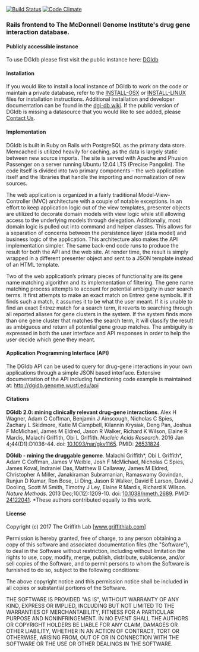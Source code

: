 [![Build Status](https://secure.travis-ci.org/griffithlab/dgi-db.png?branch=master)](https://travis-ci.org/griffithlab/dgi-db)
[![Code Climate](https://codeclimate.com/github/genome/dgi-db.png)](https://codeclimate.com/github/genome/dgi-db)

### Rails frontend to The McDonnell Genome Institute's drug gene interaction database.

#### Publicly accessible instance
To use DGIdb please first visit the public instance here: [DGIdb](http://www.dgidb.org/ "DGIdb at WashU")

#### Installation
If you would like to install a local instance of DGIdb to work on the code or maintain a private database, refer to the [INSTALL-OSX](https://github.com/genome/dgi-db/blob/master/INSTALL-OSX "INSTALL-OSX") or [INSTALL-LINUX](https://github.com/genome/dgi-db/blob/master/INSTALL-LINUX "INSTALL-OSX") files for installation instructions. Additional installation and developer documentation can be found in the [dgi-db wiki](https://github.com/griffithlab/dgi-db/wiki "dgi-db wiki"). If the public version of DGIdb is missing a datasource that you would like to see added, please [Contact Us](http://dgidb.genome.wustl.edu/contact "Contact Us").

#### Implementation
DGIdb is built in Ruby on Rails with PostgreSQL as the primary data store. Memcached is utilized heavily for caching, as the data is largely static between new source imports. The site is served with Apache and Phusion Passenger on a server running Ubuntu 12.04 LTS (Precise Pangolin). The code itself is divided into two primary components – the web application itself and the libraries that handle the importing and normalization of new sources.

The web application is organized in a fairly traditional Model-View-Controller (MVC) architecture with a couple of notable exceptions. In an effort to keep application logic out of the view templates, presenter objects are utilized to decorate domain models with view logic while still allowing access to the underlying models through delegation. Additionally, most domain logic is pulled out into command and helper classes. This allows for a separation of concerns between the persistence layer (data model) and business logic of the application. This architecture also makes the API implementation simpler. The same back-end code runs to produce the result for both the API and the web site. At render time, the result is simply wrapped in a different presenter object and sent to a JSON template instead of an HTML template.

Two of the web application’s primary pieces of functionality are its gene name matching algorithm and its implementation of filtering. The gene name matching process attempts to account for potential ambiguity in user search terms. It first attempts to make an exact match on Entrez gene symbols. If it finds such a match, it assumes it to be what the user meant. If it is unable to find an exact Entrez match for a search term, it reverts to searching through all reported aliases for gene clusters in the system. If the system finds more than one gene cluster that matches the search term, it will classify the result as ambiguous and return all potential gene group matches.  The ambiguity is expressed in both the user interface and API responses in order to help the user decide which gene they meant.

#### Application Programming Interface (API)
The DGIdb API can be used to query for drug-gene interactions in your own applications through a simple JSON based interface.  Extensive documentation of the API including functioning code example is maintained at: http://dgidb.genome.wustl.edu/api

#### Citations
<strong>DGIdb 2.0: mining clinically relevant drug-gene interactions</strong>. Alex H Wagner, Adam C Coffman, Benjamin J Ainscough, Nicholas C Spies, Zachary L Skidmore, Katie M Campbell, Kilannin Krysiak, Deng Pan, Joshua F McMichael, James M Eldred, Jason R Walker, Richard K Wilson, Elaine R Mardis, Malachi Griffith, Obi L Griffith. <i>Nucleic Acids Research</i>. 2016 Jan 4;44(D1):D1036-44. doi: <a href="https://doi.org/10.1093/nar/gkv1165">10.1093/nar/gkv1165</a>. PMID: <a href="https://www.ncbi.nlm.nih.gov/pubmed/26531824">26531824</a>.

<strong>DGIdb - mining the druggable genome</strong>. Malachi Griffith\*, Obi L Griffith\*, Adam C Coffman, James V Weible, Josh F McMichael, Nicholas C Spies, 
James Koval, Indraniel Das, Matthew B Callaway, James M Eldred, Christopher A Miller, Janakiraman Subramanian, Ramaswamy Govindan, Runjun D Kumar, 
Ron Bose, Li Ding, Jason R Walker, David E Larson, David J Dooling, Scott M Smith, Timothy J Ley, Elaine R Mardis, Richard K Wilson. <i>Nature Methods</i>. 2013 Dec;10(12):1209-10. doi: <a href="https://doi.org/10.1038/nmeth.2689">10.1038/nmeth.2689</a>. PMID: <a href="https://www.ncbi.nlm.nih.gov/pubmed/24122041">24122041</a>.
\*These authors contributed equally to this work.

#### License
Copyright (c) 2017 The Griffith Lab [www.griffithlab.com]


Permission is hereby granted, free of charge, to any person obtaining a copy
of this software and associated documentation files (the "Software"), to deal
in the Software without restriction, including without limitation the rights
to use, copy, modify, merge, publish, distribute, sublicense, and/or sell
copies of the Software, and to permit persons to whom the Software is
furnished to do so, subject to the following conditions:

The above copyright notice and this permission notice shall be included in all
copies or substantial portions of the Software.

THE SOFTWARE IS PROVIDED "AS IS", WITHOUT WARRANTY OF ANY KIND, EXPRESS OR
IMPLIED, INCLUDING BUT NOT LIMITED TO THE WARRANTIES OF MERCHANTABILITY,
FITNESS FOR A PARTICULAR PURPOSE AND NONINFRINGEMENT. IN NO EVENT SHALL THE
AUTHORS OR COPYRIGHT HOLDERS BE LIABLE FOR ANY CLAIM, DAMAGES OR OTHER
LIABILITY, WHETHER IN AN ACTION OF CONTRACT, TORT OR OTHERWISE, ARISING FROM,
OUT OF OR IN CONNECTION WITH THE SOFTWARE OR THE USE OR OTHER DEALINGS IN THE
SOFTWARE.
